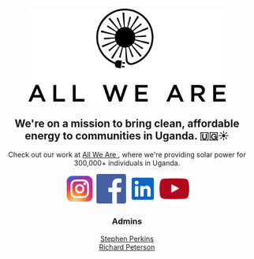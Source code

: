 <!--

**Here are some ideas to get you started:**

🙋‍♀️ A short introduction - what is your organization all about?
🌈 Contribution guidelines - how can the community get involved?
👩‍💻 Useful resources - where can the community find your docs? Is there anything else the community should know?
🍿 Fun facts - what does your team eat for breakfast?
🧙 Remember, you can do mighty things with the power of [Markdown](https://docs.github.com/github/writing-on-github/getting-started-with-writing-and-formatting-on-github/basic-writing-and-formatting-syntax)
-->

<div align=center>

  [<img src="./images/awa_logo_1.png" width="400px" />](https://www.allweare.org)
  
  <h2> We're on a mission to bring clean, affordable energy to communities in Uganda. 🇺🇬☀️ </h2>
  
  <p> Check out our work at <a href="https://www.allweare.org"> All We Are </a>, where we're providing solar power for 300,000+ individuals in Uganda.  </p>

    
  [<img src="./images/instagram.svg" width="60px" />](https://www.instagram.com/awanonprofit/)
  [<img src="./images/facebook.svg" width="60px" />](https://www.facebook.com/allwearenonprofit)
  [<img src="./images/linkedin.svg" width="60px" />](https://www.linkedin.com/company/awanonprofit/)
  [<img src="./images/youtube.svg" width="60px" />](https://www.youtube.com/channel/UCc_by7xsZiWEzWzWn-BggyA)
  
  <h3> Admins </h3>
  
  <a href="https://github.com/s-perk"> Stephen Perkins </a><br>
  <a href="https://github.com/rchardptrsn"> Richard Peterson </a>
  

</div>




